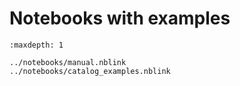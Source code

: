 # Notebooks with examples

```{toctree}
:maxdepth: 1

../notebooks/manual.nblink
../notebooks/catalog_examples.nblink
```